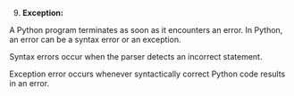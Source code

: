 9. **Exception:**

A Python program terminates as soon as it encounters an error. In Python, an error can be a syntax error or an exception.

Syntax errors occur when the parser detects an incorrect statement. 

Exception error occurs whenever syntactically correct Python code results in an error. 
